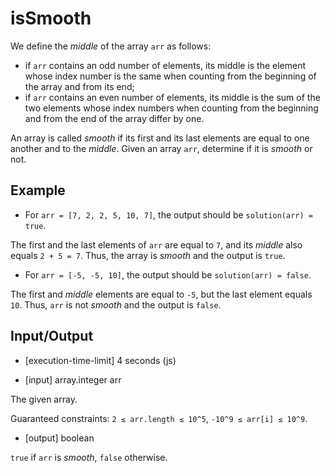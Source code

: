 # isSmooth

We define the _middle_ of the array `arr` as follows:

-   if `arr` contains an odd number of elements, its middle is the element whose index number is the same when counting from the beginning of the array and from its end;
-   if `arr` contains an even number of elements, its middle is the sum of the two elements whose index numbers when counting from the beginning and from the end of the array differ by one.

An array is called _smooth_ if its first and its last elements are equal to one another and to the _middle_. Given an array `arr`, determine if it is _smooth_ or not.

## Example

-   For `arr = [7, 2, 2, 5, 10, 7]`, the output should be
    `solution(arr) = true`.

The first and the last elements of `arr` are equal to `7`, and its _middle_ also equals `2 + 5 = 7`. Thus, the array is _smooth_ and the output is `true`.

-   For `arr = [-5, -5, 10]`, the output should be
    `solution(arr) = false`.

The first and _middle_ elements are equal to `-5`, but the last element equals `10`. Thus, `arr` is not _smooth_ and the output is `false`.

## Input/Output

-   [execution-time-limit] 4 seconds (js)

-   [input] array.integer arr

The given array.

Guaranteed constraints:
`2 ≤ arr.length ≤ 10^5`,
`-10^9 ≤ arr[i] ≤ 10^9`.

-   [output] boolean

`true` if `arr` is _smooth_, `false` otherwise.
